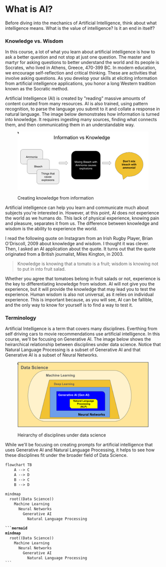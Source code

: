 # What is AI?



Before diving into the mechanics of Artificial Intelligence, think about what intelligence means.  What is the value of intelligence? Is it an end in itself?

### Knowledge vs. Wisdom

In this course, a lot of what you learn about artificial intelligence is how to ask a better question and not stop at just one question.  The master and martyr for asking questions to better understand the world and its people is Socrates, who lived in Athens, Greece, 470-399 BC.   In modern education, we encourage self-reflection and critical thinking.  These are activities that involve asking questions.  As you develop your skills at eliciting information from artificial intelligence applications, you honor a long Western tradition known as the Socratic method. &#x20;

Artificial Intelligence (AI) is created by "reading" massive amounts of content curated from many resources.  AI is also trained, using pattern recognition, to parse the language you submit to it and collate a response in natural language.   The image below demonstrates how information is turned into knowledge.  It requires ingesting many sources, finding what connects them, and then communicating them in an understandable way.

<figure><img src="../.gitbook/assets/info-vs-knowledge.png" alt=""><figcaption><p>Creating knowledge from information</p></figcaption></figure>



Artificial intelligence can help you learn and communicate much about subjects you're interested in.  However, at this point, AI does not experience the world as we humans do.  This lack of physical experience, knowing pain and pleasure, separates it from us. The difference between knowledge and wisdom is the ability to experience the world. &#x20;

I read the following quote on Instagram from an Irish Rugby Player, Brian O'Driscoll, 2009 about knowledge and wisdom.  I thought it was clever.  Then, I asked an AI application about the quote.  It turns out that the quote originated from a British journalist, Miles Kington, in 2003.&#x20;

> Knowledge is knowing that a tomato is a fruit; wisdom is knowing not to put in into fruit salad.

Whether you agree that tomatoes belong in fruit salads or not, experience is the key to differentiating knowledge from wisdom.  AI will not give you the experience, but it will provide the knowledge that may lead you to test the experience.  Human wisdom is also not universal, as it relies on individual experience.  This is important because, as you will see, AI can be fallible, and the only way to know for yourself is to find a way to test it.

### Terminology

Artificial Intelligence is a term that covers many disciplines.  Everthing from self driving cars to movie recommendations use artificial intelligence.  In this course, we'll be focusing on Generative AI.  The image below shows the heirarchical relationship between disciplines under data science.   Notice that Natural Language Processing is a subset of Generative AI and that Generative AI is a subset of Neural Networks.

<figure><img src="../.gitbook/assets/data-science-nn-genai.png" alt=""><figcaption><p>Heirarchy of disciplines under data science</p></figcaption></figure>

While we'll be focusing on creating prompts for artificial intelligence that uses Generative AI and Natural Language Processing, it helps to see how these disciplines fit under the broader field of Data Science.

```mermaid
flowchart TB
    A --> C
    A --> D
    B --> C
    B --> D
```

```mermaid
mindmap
  root((Data Science))
    Machine Learning
      Neural Networks
        Generative AI
          Natural Language Processing
```

<pre class="language-mermaid"><code class="lang-mermaid"><strong>```mermaid
</strong><strong>mindmap
</strong>  root((Data Science))
    Machine Learning
      Neural Networks
        Generative AI
          Natural Language Processing
```
</code></pre>
